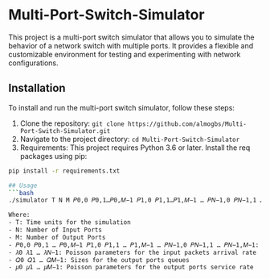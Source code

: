 # Multi-Port-Switch-Simulator

This project is a multi-port switch simulator that allows you to simulate the behavior of a network switch with multiple ports. It provides a flexible and customizable environment for testing and experimenting with network configurations.

## Installation

To install and run the multi-port switch simulator, follow these steps:

1. Clone the repository: `git clone https://github.com/almogbs/Multi-Port-Switch-Simulator.git`
2. Navigate to the project directory: `cd Multi-Port-Switch-Simulator`
3. Requirements: This project requires Python 3.6 or later. Install the req packages using pip:

```bash
pip install -r requirements.txt

## Usage
```bash
./simulator T N M 𝑃0,0 𝑃0,1…𝑃0,𝑀−1 𝑃1,0 𝑃1,1…𝑃1,𝑀−1 … 𝑃𝑁−1,0 𝑃𝑁−1,1 … 𝑃𝑁−1,𝑀−1 𝜆0 𝜆1 … 𝜆𝑁−1 𝑄0 𝑄1… 𝑄𝑀−1 𝜇0 𝜇1 … 𝜇𝑀−1

Where:
- T: Time units for the simulation
- N: Number of Input Ports
- M: Number of Output Ports
- 𝑃0,0 𝑃0,1 … 𝑃0,𝑀−1 𝑃1,0 𝑃1,1 … 𝑃1,𝑀−1 … 𝑃𝑁−1,0 𝑃𝑁−1,1 … 𝑃𝑁−1,𝑀−1: Probability matrix that mapped between input and output ports
- 𝜆0 𝜆1 … 𝜆𝑁−1: Poisson parameters for the input packets arrival rate
- 𝑄0 𝑄1 … 𝑄𝑀−1: Sizes for the output ports queues
- 𝜇0 𝜇1 … 𝜇𝑀−1: Poisson parameters for the output ports service rate

